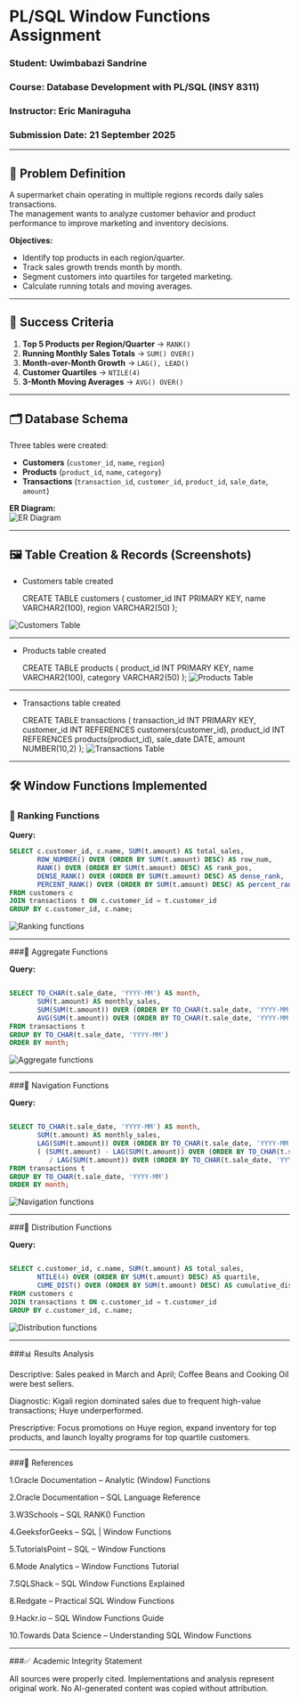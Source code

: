 # PL/SQL Window Functions Assignment

### Student: Uwimbabazi Sandrine  
### Course: Database Development with PL/SQL (INSY 8311)  
### Instructor: Eric Maniraguha  
### Submission Date: 21 September 2025  

---

## 📌 Problem Definition
A supermarket chain operating in multiple regions records daily sales transactions.  
The management wants to analyze customer behavior and product performance to improve marketing and inventory decisions.

**Objectives:**
- Identify top products in each region/quarter.
- Track sales growth trends month by month.
- Segment customers into quartiles for targeted marketing.
- Calculate running totals and moving averages.

---

## 🎯 Success Criteria
1. **Top 5 Products per Region/Quarter** → `RANK()`  
2. **Running Monthly Sales Totals** → `SUM() OVER()`  
3. **Month-over-Month Growth** → `LAG(), LEAD()`  
4. **Customer Quartiles** → `NTILE(4)`  
5. **3-Month Moving Averages** → `AVG() OVER()`  

---

## 🗂 Database Schema
Three tables were created:  
- **Customers** (`customer_id`, `name`, `region`)  
- **Products** (`product_id`, `name`, `category`)  
- **Transactions** (`transaction_id`, `customer_id`, `product_id`, `sale_date`, `amount`)  

**ER Diagram:**  
![ER Diagram](https://github.com/sandra2303/plsql-window-functions-uwimbabazi-sandrine/blob/main/screnshoots/ER.PNG)

---

## 🖼  Table Creation & Records (Screenshots)

- Customers table created

   CREATE TABLE customers (
    customer_id INT PRIMARY KEY,
    name VARCHAR2(100),
    region VARCHAR2(50)
);


![Customers Table](https://github.com/sandra2303/plsql-window-functions-uwimbabazi-sandrine/blob/main/screnshoots/customer%20table.PNG)

---

- Products table created

  CREATE TABLE products (
    product_id INT PRIMARY KEY,
    name VARCHAR2(100),
    category VARCHAR2(50)
); 
![Products Table](https://github.com/sandra2303/plsql-window-functions-uwimbabazi-sandrine/blob/main/screnshoots/product%20table.PNG)

---

- Transactions table created

  CREATE TABLE transactions (
    transaction_id INT PRIMARY KEY,
    customer_id INT REFERENCES customers(customer_id),
    product_id INT REFERENCES products(product_id),
    sale_date DATE,
    amount NUMBER(10,2)
); 
![Transactions Table](https://github.com/sandra2303/plsql-window-functions-uwimbabazi-sandrine/blob/main/screnshoots/transaction%20table.PNG)

---


## 🛠 Window Functions Implemented

### 🔹 Ranking Functions
**Query:**
```sql
SELECT c.customer_id, c.name, SUM(t.amount) AS total_sales,
       ROW_NUMBER() OVER (ORDER BY SUM(t.amount) DESC) AS row_num,
       RANK() OVER (ORDER BY SUM(t.amount) DESC) AS rank_pos,
       DENSE_RANK() OVER (ORDER BY SUM(t.amount) DESC) AS dense_rank,
       PERCENT_RANK() OVER (ORDER BY SUM(t.amount) DESC) AS percent_rank
FROM customers c
JOIN transactions t ON c.customer_id = t.customer_id
GROUP BY c.customer_id, c.name;
```
![Ranking functions](https://github.com/sandra2303/plsql-window-functions-uwimbabazi-sandrine/blob/main/screnshoots/ranking_function.PNG)

---

###🔹 Aggregate Functions

**Query:**

```sql

SELECT TO_CHAR(t.sale_date, 'YYYY-MM') AS month,
       SUM(t.amount) AS monthly_sales,
       SUM(SUM(t.amount)) OVER (ORDER BY TO_CHAR(t.sale_date, 'YYYY-MM')) AS running_total,
       AVG(SUM(t.amount)) OVER (ORDER BY TO_CHAR(t.sale_date, 'YYYY-MM')) AS running_avg
FROM transactions t
GROUP BY TO_CHAR(t.sale_date, 'YYYY-MM')
ORDER BY month;
```
![Aggregate functions](https://github.com/sandra2303/plsql-window-functions-uwimbabazi-sandrine/blob/main/screnshoots/aggregate_function.PNG)

---

###🔹 Navigation Functions

**Query:**

```sql

SELECT TO_CHAR(t.sale_date, 'YYYY-MM') AS month,
       SUM(t.amount) AS monthly_sales,
       LAG(SUM(t.amount)) OVER (ORDER BY TO_CHAR(t.sale_date, 'YYYY-MM')) AS prev_month,
       ( (SUM(t.amount) - LAG(SUM(t.amount)) OVER (ORDER BY TO_CHAR(t.sale_date, 'YYYY-MM'))) 
          / LAG(SUM(t.amount)) OVER (ORDER BY TO_CHAR(t.sale_date, 'YYYY-MM')) ) * 100 AS growth_percent
FROM transactions t
GROUP BY TO_CHAR(t.sale_date, 'YYYY-MM')
ORDER BY month;

```
![Navigation functions](https://github.com/sandra2303/plsql-window-functions-uwimbabazi-sandrine/blob/main/screnshoots/navigation_function.PNG)

---

###🔹 Distribution Functions

**Query:**

```sql

SELECT c.customer_id, c.name, SUM(t.amount) AS total_sales,
       NTILE(4) OVER (ORDER BY SUM(t.amount) DESC) AS quartile,
       CUME_DIST() OVER (ORDER BY SUM(t.amount) DESC) AS cumulative_dist
FROM customers c
JOIN transactions t ON c.customer_id = t.customer_id
GROUP BY c.customer_id, c.name;
```
![Distribution functions](https://github.com/sandra2303/plsql-window-functions-uwimbabazi-sandrine/blob/main/screnshoots/distribution_function.PNG)

---

###📊  Results Analysis

Descriptive: Sales peaked in March and April; Coffee Beans and Cooking Oil were best sellers.

Diagnostic: Kigali region dominated sales due to frequent high-value transactions; Huye underperformed.

Prescriptive: Focus promotions on Huye region, expand inventory for top products, and launch loyalty programs for top quartile customers.

---

###📖 References

1.Oracle Documentation – Analytic (Window) Functions

2.Oracle Documentation – SQL Language Reference

3.W3Schools – SQL RANK() Function

4.GeeksforGeeks – SQL | Window Functions

5.TutorialsPoint – SQL – Window Functions

6.Mode Analytics – Window Functions Tutorial

7.SQLShack – SQL Window Functions Explained

8.Redgate – Practical SQL Window Functions

9.Hackr.io – SQL Window Functions Guide

10.Towards Data Science – Understanding SQL Window Functions

---

###✅ Academic Integrity Statement

All sources were properly cited. Implementations and analysis represent original work. No AI-generated content was copied without attribution.
